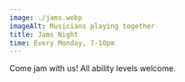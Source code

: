 ```yaml
---
image: ./jams.webp
imageAlt: Musicians playing together
title: Jams Night
time: Every Monday, 7-10pm
---
```


Come jam with us! All ability levels welcome.
